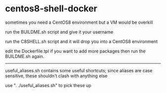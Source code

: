 # centos8-shell-docker

sometimes you need a CentOS8 environment but a VM would be overkill

run the BUILDME.sh script and give it your username

run the C8SHELL.sh script and it will drop you into a CentOS8 environment

edit the Dockerfile.tpl if you want to add more packages then run the BUILDME.sh again.


---

useful_aliases.sh contains some useful shortcuts; since aliases are case
sensitive, these shouldn't clash with anything else

use ". ./useful_aliases.sh" to pick these up

